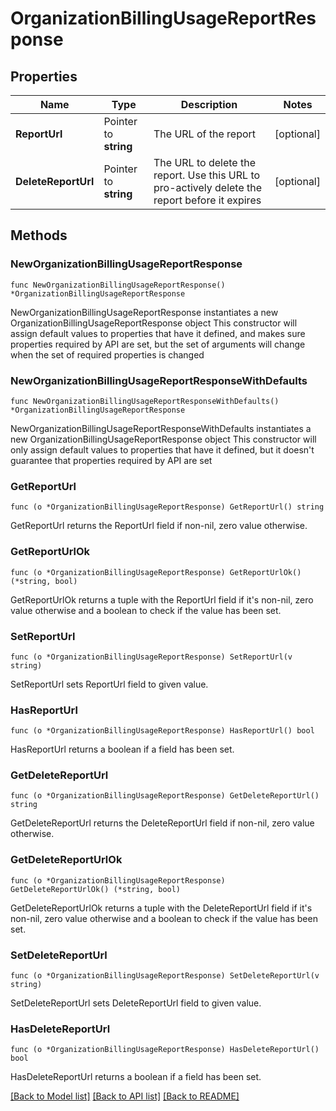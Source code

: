 # OrganizationBillingUsageReportResponse

## Properties

Name | Type | Description | Notes
------------ | ------------- | ------------- | -------------
**ReportUrl** | Pointer to **string** | The URL of the report | [optional] 
**DeleteReportUrl** | Pointer to **string** | The URL to delete the report. Use this URL to pro-actively delete the report before it expires | [optional] 

## Methods

### NewOrganizationBillingUsageReportResponse

`func NewOrganizationBillingUsageReportResponse() *OrganizationBillingUsageReportResponse`

NewOrganizationBillingUsageReportResponse instantiates a new OrganizationBillingUsageReportResponse object
This constructor will assign default values to properties that have it defined,
and makes sure properties required by API are set, but the set of arguments
will change when the set of required properties is changed

### NewOrganizationBillingUsageReportResponseWithDefaults

`func NewOrganizationBillingUsageReportResponseWithDefaults() *OrganizationBillingUsageReportResponse`

NewOrganizationBillingUsageReportResponseWithDefaults instantiates a new OrganizationBillingUsageReportResponse object
This constructor will only assign default values to properties that have it defined,
but it doesn't guarantee that properties required by API are set

### GetReportUrl

`func (o *OrganizationBillingUsageReportResponse) GetReportUrl() string`

GetReportUrl returns the ReportUrl field if non-nil, zero value otherwise.

### GetReportUrlOk

`func (o *OrganizationBillingUsageReportResponse) GetReportUrlOk() (*string, bool)`

GetReportUrlOk returns a tuple with the ReportUrl field if it's non-nil, zero value otherwise
and a boolean to check if the value has been set.

### SetReportUrl

`func (o *OrganizationBillingUsageReportResponse) SetReportUrl(v string)`

SetReportUrl sets ReportUrl field to given value.

### HasReportUrl

`func (o *OrganizationBillingUsageReportResponse) HasReportUrl() bool`

HasReportUrl returns a boolean if a field has been set.

### GetDeleteReportUrl

`func (o *OrganizationBillingUsageReportResponse) GetDeleteReportUrl() string`

GetDeleteReportUrl returns the DeleteReportUrl field if non-nil, zero value otherwise.

### GetDeleteReportUrlOk

`func (o *OrganizationBillingUsageReportResponse) GetDeleteReportUrlOk() (*string, bool)`

GetDeleteReportUrlOk returns a tuple with the DeleteReportUrl field if it's non-nil, zero value otherwise
and a boolean to check if the value has been set.

### SetDeleteReportUrl

`func (o *OrganizationBillingUsageReportResponse) SetDeleteReportUrl(v string)`

SetDeleteReportUrl sets DeleteReportUrl field to given value.

### HasDeleteReportUrl

`func (o *OrganizationBillingUsageReportResponse) HasDeleteReportUrl() bool`

HasDeleteReportUrl returns a boolean if a field has been set.


[[Back to Model list]](../README.md#documentation-for-models) [[Back to API list]](../README.md#documentation-for-api-endpoints) [[Back to README]](../README.md)


